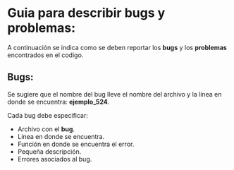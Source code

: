 # Guia para describir bugs y problemas:

A continuación se indica como se deben reportar los **bugs** y los **problemas** encontrados en el codigo. 

## Bugs:

Se sugiere que el nombre del bug lleve el nombre del archivo y la línea en donde se encuentra: **ejemplo_524**. 

Cada bug debe especificar:
- Archivo con el **bug**.
- Línea en donde se encuentra.
- Función en donde se encuentra el error.
- Pequeña descripción.
- Errores asociados al bug.
